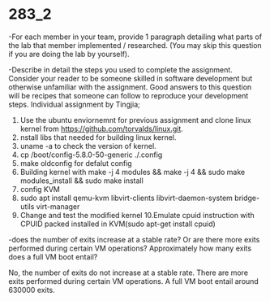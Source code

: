 # 283_2

-For each member in your team, provide 1 paragraph detailing what parts of the lab that member implemented / researched. (You may skip this question if you are doing the lab by yourself).

-Describe in detail the steps you used to complete the assignment. Consider your reader to be someone skilled in software development but otherwise unfamiliar with the assignment. Good answers to this question will be recipes that someone can follow to reproduce your development steps.
Individual assignment by Tingjia;

1. Use the ubuntu enviornemnt for previous assignment and clone linux kernel from https://github.com/torvalds/linux.git.
2. nstall libs that needed for building linux kernel.
3. uname -a to check the version of kernel.
4. cp /boot/config-5.8.0-50-generic ./.config
5. make oldconfig for defalut config
6. Building kernel with make -j 4 modules && make -j 4 && sudo make modules_install && sudo make install
7. config KVM
8. sudo apt install qemu-kvm libvirt-clients libvirt-daemon-system bridge-utils virt-manager
9. Change and test the modified kernel
10.Emulate cpuid instruction with CPUID packed installed in KVM(sudo apt-get install cpuid)

-does the number of exits increase at a stable rate? Or are there more exits performed during certain VM operations? Approximately how many exits does a full VM boot entail?

No, the number of exits do not increase at a stable rate. There are more exits performed during certain VM operations. A full VM boot entail around 630000 exits.
